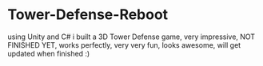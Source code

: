 # Tower-Defense-Reboot
using Unity and C# i built a 3D Tower Defense game, very impressive, NOT FINISHED YET, works perfectly, very very fun, looks awesome, will get updated when finished :)
